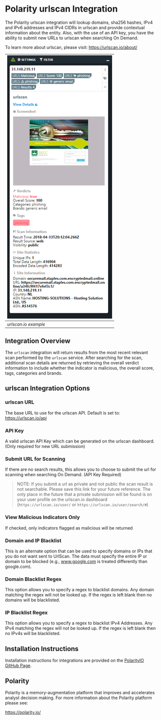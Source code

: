 # Polarity urlscan Integration
The Polarity urlscan integration will lookup domains, sha256 hashes, IPv4 and IPv6 addresses and IPv4 CIDRs in urlscan and provide contextual information about the entity. Also, with the use of an API key, you have the ability to submit new URLs to urlscan when searching On Demand.

To learn more about urlscan, please visit: https://urlscan.io/about/


| ![image](images/overlay.png) |
|---|
|*urlscan.io example* |

## Integration Overview

The `urlscan` integration will return results from the most recent relevant scan performed by the `urlscan` service.  After searching for the scan, additional scan details are returned by retrieving the overall verdict information to include whether the indicator is malicious, the overall score, tags, categories and brands.

## urlscan Integration Options

### urlscan URL
The base URL to use for the urlscan API. Default is set to: https://urlscan.io/api

### API Key
A valid urlscan API Key which can be generated on the urlscan dashboard. (Only required for new URL submission)

### Submit URL for Scanning
If there are no search results, this allows you to choose to submit the url for scanning when searching On Demand. (API Key Required)
> NOTE: If you submit a url as private and not public the scan result is not searchable. Please save this link for your future reference. The only place in the future that a private submission will be found is on your user profile on the urlscan.io dashboard (`https://urlscan.io/user/` or `https://urlscan.io/user/search/#`)

### View Malicious Indicators Only
If checked, only indicators flagged as malicious will be returned

### Domain and IP Blacklist

This is an alternate option that can be used to specify domains or IPs that you do not want sent to UrlScan.  The data must specify the entire IP or domain to be blocked (e.g., www.google.com is treated differently than google.com).

### Domain Blacklist Regex

This option allows you to specify a regex to blacklist domains.  Any domain matching the regex will not be looked up.  If the regex is left blank then no domains will be blacklisted.

### IP Blacklist Regex

This option allows you to specify a regex to blacklist IPv4 Addresses.  Any IPv4 matching the regex will not be looked up.  If the regex is left blank then no IPv4s will be blacklisted.

## Installation Instructions

Installation instructions for integrations are provided on the [PolarityIO GitHub Page](https://polarityio.github.io/).

## Polarity

Polarity is a memory-augmentation platform that improves and accelerates analyst decision making.  For more information about the Polarity platform please see:

https://polarity.io/
